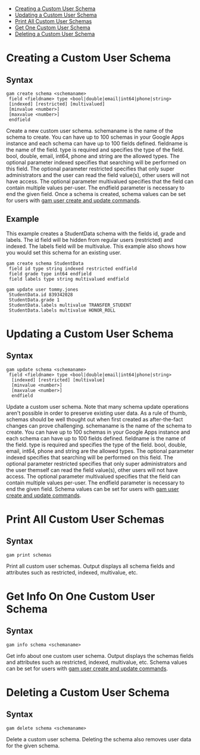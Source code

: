 - [Creating a Custom User Schema](#creating-a-custom-user-schema)
- [Updating a Custom User Schema](#updating-a-custom-user-schema)
- [Print All Custom User Schemas](#print-all-custom-user-schemas)
- [Get One Custom User Schema](#get-one-custom-user-schema)
- [Deleting a Custom User Schema](#deleting-a-custom-user-schema)

# Creating a Custom User Schema
## Syntax
```
gam create schema <schemaname>
 field <fieldname> type <bool|double|email|int64|phone|string>
 [indexed] [restricted] [multivalued]
 [minvalue <number>]
 [maxvalue <number>]
 endfield
```
Create a new custom user schema. schemaname is the name of the schema to create. You can have up to 100 schemas in your Google Apps instance and each schema can have up to 100 fields defined. fieldname is the name of the field. type is required and specifies the type of the field. bool, double, email, int64, phone and string are the allowed types. The optional parameter indexed specifies that searching will be performed on this field. The optional parameter restricted specifies that only super administrators and the user can read the field value(s), other users will not have access. The optional parameter multivalued specifies that the field can contain multiple values per-user. The endfield parameter is necessary to end the given field. Once a schema is created, schema values can be set for users with [gam user create and update commands](https://github.com/jay0lee/GAM/wiki/GAM3DirectoryCommands#setting-custom-user-schema-fields-at-create-or-update).

## Example
This example creates a StudentData schema with the fields id, grade and labels. The id field will be hidden from regular users (restricted) and indexed. The labels field will be multivalue. This example also shows how you would set this schema for an existing user.
```
gam create schema StudentData
 field id type string indexed restricted endfield
 field grade type int64 endfield
 field labels type string multivalued endfield

gam update user tommy.jones
 StudentData.id 839342028
 StudentData.grade 1
 StudentData.labels multivalue TRANSFER_STUDENT
 StudentData.labels multivalue HONOR_ROLL 
```

# Updating a Custom User Schema
## Syntax
```
gam update schema <schemaname>
 field <fieldname> type <bool|double|email|int64|phone|string>
  [indexed] [restricted] [multivalue]
  [minvalue <number>]
  [maxvalue <number>]
  endfield
```
Update a custom user schema. Note that many schema update operations aren't possible in order to preserve existing user data. As a rule of thumb, schemas should be well thought out when first created as after-the-fact changes can prove challenging. schemaname is the name of the schema to create. You can have up to 100 schemas in your Google Apps instance and each schema can have up to 100 fields defined. fieldname is the name of the field. type is required and specifies the type of the field. bool, double, email, int64, phone and string are the allowed types. The optional parameter indexed specifies that searching will be performed on this field. The optional parameter restricted specifies that only super administrators and the user themself can read the field value(s), other users will not have access. The optional parameter multivalued specifies that the field can contain multiple values per-user. The endfield parameter is necessary to end the given field. Schema values can be set for users with [gam user create and update commands](https://github.com/jay0lee/GAM/wiki/GAM3DirectoryCommands#setting-custom-user-schema-fields-at-create-or-update).

# Print All Custom User Schemas
## Syntax
```
gam print schemas
```
Print all custom user schemas. Output displays all schema fields and attributes such as restricted, indexed, multivalue, etc.

# Get Info On One Custom User Schema
## Syntax
```
gam info schema <schemaname>
```
Get info about one custom user schema. Output displays the schemas fields and attributes such as restricted, indexed, multivalue, etc. Schema values can be set for users with [gam user create and update commands](https://github.com/jay0lee/GAM/wiki/GAM3DirectoryCommands#setting-custom-user-schema-fields-at-create-or-update).

# Deleting a Custom User Schema
## Syntax
```
gam delete schema <schemaname>
```
Delete a custom user schema. Deleting the schema also removes user data for the given schema.